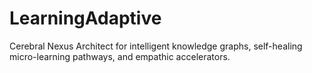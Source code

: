 # LearningAdaptive
Cerebral Nexus Architect for intelligent knowledge graphs, self-healing micro-learning pathways, and empathic accelerators.
